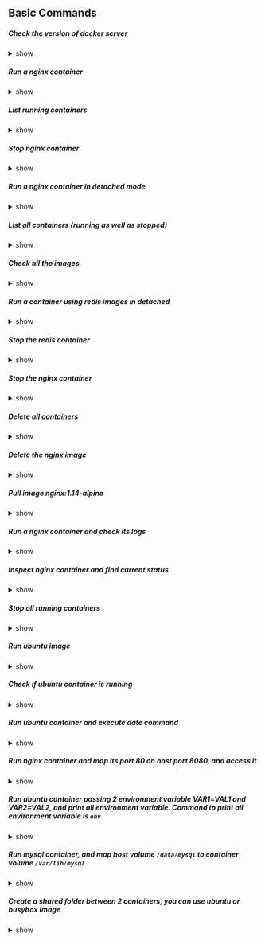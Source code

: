 ## Basic Commands

##### Check the version of docker server

<details><summary>show</summary>
<p>

```bash
docker version
```

</p>
</details>

##### Run a nginx container

<details><summary>show</summary>
<p>

```bash
docker run nginx
```

</p>
</details>

##### List running containers

<details><summary>show</summary>
<p>

```bash
docker ps
```

</p>
</details>

##### Stop nginx container

<details><summary>show</summary>
<p>

```bash
docker stop <nginx container name|id>
```

</p>
</details>

##### Run a nginx container in detached mode

<details><summary>show</summary>
<p>

```bash
docker run -d nginx
```

</p>
</details>

##### List all containers (running as well as stopped)

<details><summary>show</summary>
<p>

```bash
docker ps -a
```

</p>
</details>

##### Check all the images

<details><summary>show</summary>
<p>

```bash
docker images
```

</p>
</details>

##### Run a container using redis images in detached

<details><summary>show</summary>
<p>

```bash
docker run redis
```

</p>
</details>

##### Stop the redis container

<details><summary>show</summary>
<p>

```bash
docker stop <container name or conatiner id>
```

</p>
</details>

##### Stop the nginx container

<details><summary>show</summary>
<p>

```bash
docker stop <container name or conatiner id>
```

</p>
</details>

##### Delete all containers

<details><summary>show</summary>
<p>

```bash
docker rm <container name or conatiner id>
```

</p>
</details>

##### Delete the nginx image

<details><summary>show</summary>
<p>

```bash
docker rmi nginx
```

</p>
</details>

##### Pull image nginx:1.14-alpine

<details><summary>show</summary>
<p>

```bash
docker pull nginx:1.14-alpine
```

</p>
</details>

##### Run a nginx container and check its logs

<details><summary>show</summary>
<p>

```bash
docker run nginx
docker logs <container name or container id>
```

</p>
</details>

##### Inspect nginx container and find current status

<details><summary>show</summary>
<p>

```bash
docker inspect <container name or container id>
```

</p>
</details>

##### Stop all running containers

<details><summary>show</summary>
<p>

```bash
docker rm <container name or container id> <container name or container id> <container name or container id> ...
```

</p>
</details>

##### Run ubuntu image

<details><summary>show</summary>
<p>

```bash
docker run ubuntu
```

</p>
</details>

##### Check if ubuntu container is running

<details><summary>show</summary>
<p>

```bash
docker ps
```

</p>
</details>

##### Run ubuntu container and execute date command

<details><summary>show</summary>
<p>

```bash
docker run ubuntu date
```

</p>
</details>

##### Run nginx container and map its port 80 on host port 8080, and access it

<details><summary>show</summary>
<p>

```bash
docker run -p 8080:80 nginx
```

</p>
</details>

##### Run ubuntu container passing 2 environment variable VAR1=VAL1 and VAR2=VAL2, and print all environment variable. Command to print all environment variable is `env`

<details><summary>show</summary>
<p>

```bash
docker run -e VAR1=VAL1 -e VAR2=VAL2 ubuntu env
```

</p>
</details>

##### Run mysql container, and map host volume `/data/mysql` to container volume `/var/lib/mysql`

<details><summary>show</summary>
<p>

```bash
docker run -d -v /data/mysql:/var/lib/mysql mysql
```

</p>
</details>

##### Create a shared folder between 2 containers, you can use ubuntu or busybox image

<details><summary>show</summary>
<p>

```bash
Run this on one terminal
docker run -it -v /tmp/data:/tmp/data busybox
create some file inside /tmp/data

Open up another terminal, and run this
docker run -it -v /tmp/data:/tmp/data busybox
check files inside /tmp/data
```

</p>
</details>
